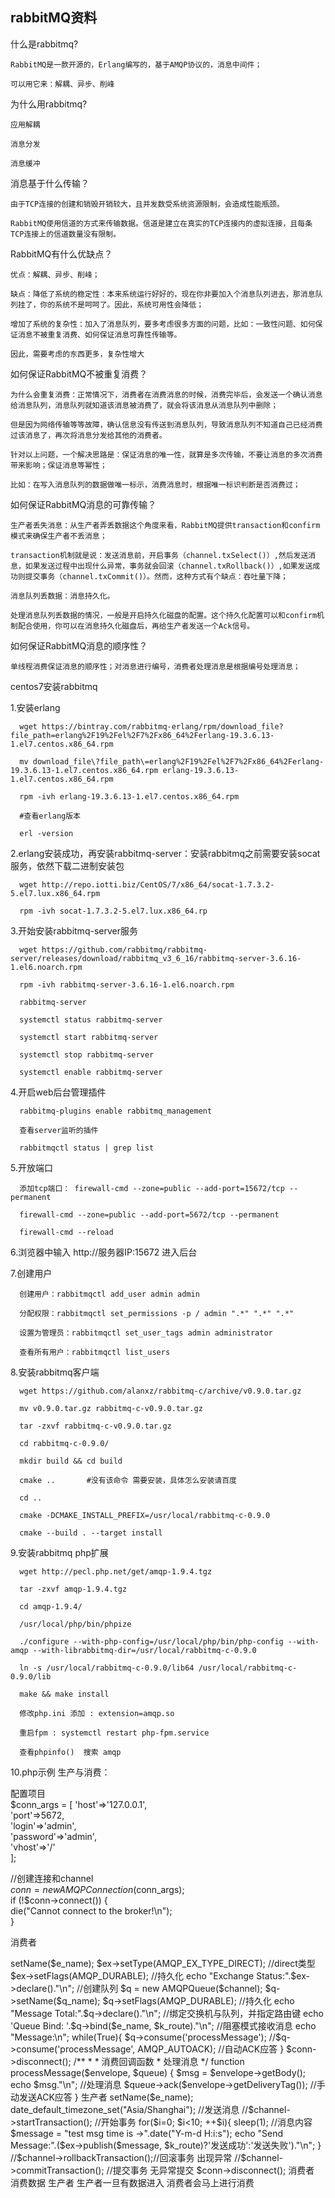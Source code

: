 ##  rabbitMQ资料

什么是rabbitmq? 

    RabbitMQ是一款开源的，Erlang编写的，基于AMQP协议的，消息中间件；

    可以用它来：解耦、异步、削峰
 
为什么用rabbitmq?  
  
    应用解耦
    
    消息分发
    
    消息缓冲

消息基于什么传输？
  
    由于TCP连接的创建和销毁开销较大，且并发数受系统资源限制，会造成性能瓶颈。  

    RabbitMQ使用信道的方式来传输数据。信道是建立在真实的TCP连接内的虚拟连接，且每条TCP连接上的信道数量没有限制。

RabbitMQ有什么优缺点？

    优点：解耦、异步、削峰；
  
    缺点：降低了系统的稳定性：本来系统运行好好的，现在你非要加入个消息队列进去，那消息队列挂了，你的系统不是呵呵了。因此，系统可用性会降低；  

    增加了系统的复杂性：加入了消息队列，要多考虑很多方面的问题，比如：一致性问题、如何保证消息不被重复消费、如何保证消息可靠性传输等。 
    
    因此，需要考虑的东西更多，复杂性增大


如何保证RabbitMQ不被重复消费？

    为什么会重复消费：正常情况下，消费者在消费消息的时候，消费完毕后，会发送一个确认消息给消息队列，消息队列就知道该消息被消费了，就会将该消息从消息队列中删除；  

    但是因为网络传输等等故障，确认信息没有传送到消息队列，导致消息队列不知道自己已经消费过该消息了，再次将消息分发给其他的消费者。   

    针对以上问题，一个解决思路是：保证消息的唯一性，就算是多次传输，不要让消息的多次消费带来影响；保证消息等幂性；  

    比如：在写入消息队列的数据做唯一标示，消费消息时，根据唯一标识判断是否消费过；  

如何保证RabbitMQ消息的可靠传输？

    生产者丢失消息：从生产者弄丢数据这个角度来看，RabbitMQ提供transaction和confirm模式来确保生产者不丢消息；

    transaction机制就是说：发送消息前，开启事务（channel.txSelect()）,然后发送消息，如果发送过程中出现什么异常，事务就会回滚（channel.txRollback()）,如果发送成功则提交事务（channel.txCommit()）。然而，这种方式有个缺点：吞吐量下降；

    消息队列丢数据：消息持久化。
    
    处理消息队列丢数据的情况，一般是开启持久化磁盘的配置。这个持久化配置可以和confirm机制配合使用，你可以在消息持久化磁盘后，再给生产者发送一个Ack信号。 

如何保证RabbitMQ消息的顺序性？
  
    单线程消费保证消息的顺序性；对消息进行编号，消费者处理消息是根据编号处理消息；


centos7安装rabbitmq

  1.安装erlang  

      wget https://bintray.com/rabbitmq-erlang/rpm/download_file?file_path=erlang%2F19%2Fel%2F7%2Fx86_64%2Ferlang-19.3.6.13-1.el7.centos.x86_64.rpm

      mv download_file\?file_path\=erlang%2F19%2Fel%2F7%2Fx86_64%2Ferlang-19.3.6.13-1.el7.centos.x86_64.rpm erlang-19.3.6.13-1.el7.centos.x86_64.rpm 

      rpm -ivh erlang-19.3.6.13-1.el7.centos.x86_64.rpm

      #查看erlang版本    

      erl -version    

  2.erlang安装成功，再安装rabbitmq-server：安装rabbitmq之前需要安装socat服务，依然下载二进制安装包

      wget http://repo.iotti.biz/CentOS/7/x86_64/socat-1.7.3.2-5.el7.lux.x86_64.rpm

      rpm -ivh socat-1.7.3.2-5.el7.lux.x86_64.rp

  3.开始安装rabbitmq-server服务

      wget https://github.com/rabbitmq/rabbitmq-server/releases/download/rabbitmq_v3_6_16/rabbitmq-server-3.6.16-1.el6.noarch.rpm

      rpm -ivh rabbitmq-server-3.6.16-1.el6.noarch.rpm

      rabbitmq-server

      systemctl status rabbitmq-server

      systemctl start rabbitmq-server

      systemctl stop rabbitmq-server

      systemctl enable rabbitmq-server

  4.开启web后台管理插件

      rabbitmq-plugins enable rabbitmq_management

      查看server监听的插件

      rabbitmqctl status | grep list

  5.开放端口

      添加tcp端口： firewall-cmd --zone=public --add-port=15672/tcp --permanent

      firewall-cmd --zone=public --add-port=5672/tcp --permanent

      firewall-cmd --reload

  6.浏览器中输入 http://服务器IP:15672  进入后台

  7.创建用户

      创建用户：rabbitmqctl add_user admin admin  

      分配权限：rabbitmqctl set_permissions -p / admin ".*" ".*" ".*"

      设置为管理员：rabbitmqctl set_user_tags admin administrator

      查看所有用户：rabbitmqctl list_users

  8.安装rabbitmq客户端

      wget https://github.com/alanxz/rabbitmq-c/archive/v0.9.0.tar.gz

      mv v0.9.0.tar.gz rabbitmq-c-v0.9.0.tar.gz

      tar -zxvf rabbitmq-c-v0.9.0.tar.gz

      cd rabbitmq-c-0.9.0/

      mkdir build && cd build

      cmake ..       #没有该命令 需要安装，具体怎么安装请百度

      cd .. 

      cmake -DCMAKE_INSTALL_PREFIX=/usr/local/rabbitmq-c-0.9.0

      cmake --build . --target install

  9.安装rabbitmq php扩展

      wget http://pecl.php.net/get/amqp-1.9.4.tgz

      tar -zxvf amqp-1.9.4.tgz

      cd amqp-1.9.4/

      /usr/local/php/bin/phpize

      ./configure --with-php-config=/usr/local/php/bin/php-config --with-amqp --with-librabbitmq-dir=/usr/local/rabbitmq-c-0.9.0

      ln -s /usr/local/rabbitmq-c-0.9.0/lib64 /usr/local/rabbitmq-c-0.9.0/lib 

      make && make install

      修改php.ini 添加 : extension=amqp.so

      重启fpm : systemctl restart php-fpm.service
  
      查看phpinfo()  搜索 amqp


10.php示例 生产与消费：

  配置项目  
  $conn_args = [
          'host'=>'127.0.0.1',  
          'port'=>5672,  
          'login'=>'admin',  
          'password'=>'admin',  
          'vhost'=>'/'  
  ];    

  //创建连接和channel    
  $conn = new AMQPConnection($conn_args);    
  if (!$conn->connect()) {  
      die("Cannot connect to the broker!\n");   
  }   

  消费者

  <?php

      $e_name = 'e_linvo'; //交换机名  
      $q_name = 'q_linvo'; //队列名  
      $k_route = 'key_1'; //路由key  

      $channel = new AMQPChannel($conn);    
      //创建交换机  
      $ex = new AMQPExchange($channel);  
      $ex->setName($e_name);   
      $ex->setType(AMQP_EX_TYPE_DIRECT); //direct类型   
      $ex->setFlags(AMQP_DURABLE); //持久化  
      echo "Exchange Status:".$ex->declare()."\n";   

      //创建队列  
      $q = new AMQPQueue($channel);  
      $q->setName($q_name);  
      $q->setFlags(AMQP_DURABLE); //持久化    
      echo "Message Total:".$q->declare()."\n";     

      //绑定交换机与队列，并指定路由键    
      echo 'Queue Bind: '.$q->bind($e_name, $k_route)."\n";   

      //阻塞模式接收消息  
      echo "Message:\n";  
      while(True){  
          $q->consume('processMessage');  
          //$q->consume('processMessage', AMQP_AUTOACK); //自动ACK应答    
      }  
      $conn->disconnect();  
       
      /**
       *  
       * 消费回调函数     
       * 处理消息     
       */
      function processMessage($envelope, $queue) {   
          $msg = $envelope->getBody();   
          echo $msg."\n"; //处理消息   
          $queue->ack($envelope->getDeliveryTag()); //手动发送ACK应答     
      }   

  生产者   
  
  <?php  
      //配置信息  
      $e_name = 'e_linvo'; //交换机名   
      //$q_name = 'q_linvo'; //无需队列名  
      $k_route = 'key_1'; //路由key  
      $channel = new AMQPChannel($conn);  
 
      //创建交换机对象   
      $ex = new AMQPExchange($channel);   
      $ex->setName($e_name);   
      date_default_timezone_set("Asia/Shanghai");   
      //发送消息   
      //$channel->startTransaction(); //开始事务  
      for($i=0; $i<10; ++$i){  
          sleep(1);  
          //消息内容   
          $message = "test msg time is ->".date("Y-m-d H:i:s");     
          echo "Send Message:".($ex->publish($message, $k_route)?'发送成功':'发送失败')."\n";      
      }   

      //$channel->rollbackTransaction();//回滚事务 出现异常      
      //$channel->commitTransaction(); //提交事务 无异常提交    
      $conn->disconnect();     
       
  

消费者 消费数据  
生产者  生产者一旦有数据进入 消费者会马上进行消费   
